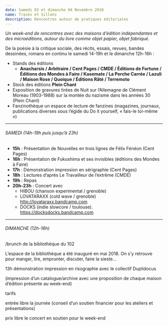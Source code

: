 ```yaml
---
date: Samedi 03 et dimanche 04 Novembre 2018
name: Traces et Sillons
description: Rencontres autour de pratiques éditoriales 
---
```


*Un week-end de rencontres avec des maisons d’édition indépendantes et des microéditions, autour du livre comme objet papier, objet fabriqué.*


De la poésie à la critique sociale, des récits, essais, revues, bandes dessinées, romans en continu le samedi 14-19h et le dimanche 12h-16h :
* Stands des éditions 
    * **Anacharsis / Arbitraire / Cent Pages / CMDE / Éditions de Fortune / Éditions des Mondes à Faire / Kasemate / La Perche Carrée / Lazuli / Maison Rose / Quoique / Éditions Râté / Terremoto**
* Stock des éditions **Plein Chant**
* Exposition de gravures tirées de Nuit sur l’Allemagne de Clément Moreau (1903-1988) sur la montée du nazisme dans les années 30 (Plein Chant)
* Fanzinothèque un espace de lecture de fanzines (magazines, journaux, publications diverses sous l’égide du Do it yourself, « fais-le toi-même »)

---

###### SAMEDI (14h-19h puis jusqu’à 23h)

* **15h** : Présentation de Nouvelles en trois lignes de Félix Fénéon (Cent Pages)
* **16h** : Présentation de Fukushima et ses invisibles (éditions des Mondes à Faire)
* **17h** : Démonstration impression en sérigraphie (Cent Pages)
* **18h** : Lectures d’après Le Travailleur de l’extrême (CMDE)
* **19h** : Repas
* **20h-23h** : Concert avec
    * HIBOU (chanson experimental / grenoble)
    * LOVATARAXX (cold wave / grenoble) http://lovataraxx.bandcamp.com
    * DOCKS (indie slowcore / toulouse).  https://docksdocks.bandcamp.com

---

###### DIMANCHE (12h-16h)

/brunch de la bibliothèque du 102

L’espace de la bibliothèque a été inauguré en mai 2018. On s’y retrouve pour manger, lire, emprunter, discuter, faire la sieste…

13h démonstration impression en risographie avec le collectif Duplidocus

(impression d’un catalogue/archive avec une proposition de chaque maison d’édition présente au week-end)

tarifs

entrée libre la journée (conseil d’un soutien financier pour les ateliers et présentations)

prix libre le concert en soutien pour le week-end
